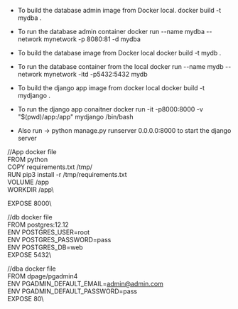  - To build the database admin image from Docker local. docker build -t mydba .

 - To run the database admin container docker run --name mydba --network mynetwork -p 8080:81 -d mydba

 - To build the database image from Docker local docker build -t mydb .

 - To run the database container from the local docker run --name mydb --network mynetwork -itd -p5432:5432 mydb

 - To build the django app image from docker local docker build -t mydjango .

 - To run the django app conaitner docker run -it -p8000:8000 -v "$(pwd)/app:/app" mydjango /bin/bash

 - Also run -> python manage.py runserver 0.0.0.0:8000 to start the django server

//App docker file\
FROM python\
COPY requirements.txt /tmp/\
RUN pip3 install -r /tmp/requirements.txt\
VOLUME /app\
WORKDIR /app\

EXPOSE 8000\


//db docker file\
FROM postgres:12.12\
ENV POSTGRES_USER=root\
ENV POSTGRES_PASSWORD=pass\
ENV POSTGRES_DB=web\
EXPOSE 5432\

//dba docker file\
FROM dpage/pgadmin4\
ENV PGADMIN_DEFAULT_EMAIL=admin@admin.com\
ENV PGADMIN_DEFAULT_PASSWORD=pass\
EXPOSE 80\
